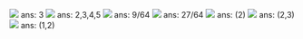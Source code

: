 ![](http://practice.eecs70.org/sets/set9/0.png) ans: 3
![](http://practice.eecs70.org/sets/set9/5.png) ans: 2,3,4,5
![](http://practice.eecs70.org/sets/set9/12.png) ans: 9/64
![](http://practice.eecs70.org/sets/set9/15.png) ans: 27/64
![](http://practice.eecs70.org/sets/set9/18.png) ans: (2)
![](http://practice.eecs70.org/sets/set9/23.png) ans: (2,3)
![](http://practice.eecs70.org/sets/set9/28.png) ans: (1,2)
